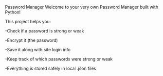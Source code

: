  Password Manager
Welcome to your very own Password Manager built with Python!

This project helps you:

-Check if a password is strong or weak

-Encrypt it (the password)

-Save it along with site login info

-Keep track of which passwords were strong or weak

-Everything is stored safely in local .json files 

